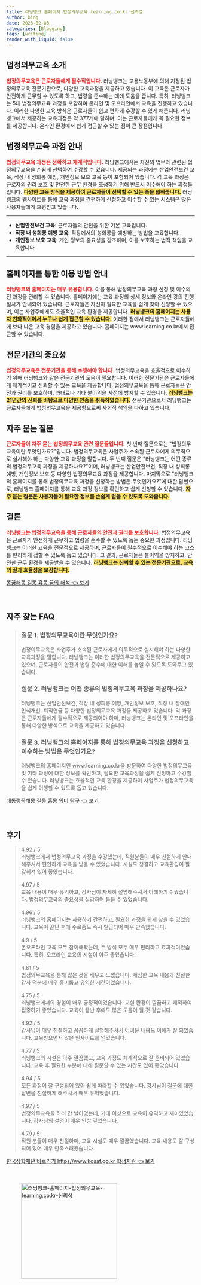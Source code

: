 ```yaml
---
title: 러닝뱅크 홈페이지 법정의무교육 learning.co.kr 신뢰성
author: bing
date: 2025-02-03
categories: [Blogging]
tags: [writing]
render_with_liquid: false
---
```



<h2 id='법정의무교육소개'>법정의무교육 소개</h2>

<p><b><span style="color: #ee2323;">법정의무교육은 근로자들에게 필수적입니다.</span></b> 러닝뱅크는 고용노동부에 의해 지정된 법정의무교육 전문기관으로, 다양한 교육과정을 제공하고 있습니다. 이 교육은 근로자가 안전하게 근무할 수 있도록 하고, 법령을 준수하는 데에 도움을 줍니다. 특히, 러닝뱅크는 5대 법정의무교육 과정을 포함하여 온라인 및 오프라인에서 교육을 진행하고 있습니다. 이러한 다양한 교육 방식은 근로자들이 쉽고 편하게 수강할 수 있게 해줍니다. 러닝뱅크에서 제공하는 교육과정은 약 377개에 달하며, 이는 근로자들에게 꼭 필요한 정보를 제공합니다. 온라인 환경에서 쉽게 접근할 수 있는 점이 큰 장점입니다.</p>

<h2 id='교육과정안내'>법정의무교육 과정 안내</h2>

<p><b><span style="color: #ee2323;">법정의무교육 과정은 정확하고 체계적입니다.</span></b> 러닝뱅크에서는 자신의 업무와 관련된 법정의무교육을 손쉽게 선택하여 수강할 수 있습니다. 제공되는 과정에는 산업안전보건 교육, 직장 내 성희롱 예방, 개인정보 보호 교육 등이 포함되어 있습니다. 각 교육 과정은 근로자의 권리 보호 및 안전한 근무 환경을 조성하기 위해 반드시 이수해야 하는 과정들입니다. <b><span style="background-color: #ffe066;">다양한 교육 방식을 제공하여 근로자들이 선택할 수 있는 폭을 넓혀줍니다.</span></b> 러닝뱅크의 웹사이트를 통해 교육 과정을 간편하게 신청하고 이수할 수 있는 시스템은 많은 사용자들에게 호평받고 있습니다.</p>

<hr />

<ul>
    <li><b>산업안전보건 교육</b>: 근로자들의 안전을 위한 기본 교육입니다.</li>
    <li><b>직장 내 성희롱 예방 교육</b>: 직장에서의 성희롱을 예방하는 방법을 교육합니다.</li>
    <li><b>개인정보 보호 교육</b>: 개인 정보의 중요성을 강조하며, 이를 보호하는 법적 책임을 교육합니다.</li>
</ul>

<hr />

<h2 id='홈페이지이용방법'>홈페이지를 통한 이용 방법 안내</h2>

<p><b><span style="color: #ee2323;">러닝뱅크의 홈페이지는 매우 유용합니다.</span></b> 이를 통해 법정의무교육 과정 신청 및 이수의 전 과정을 관리할 수 있습니다. 홈페이지에는 교육 과정의 상세 정보와 온라인 강의 진행 절차가 안내되어 있습니다. 근로자들은 자신이 필요한 교육을 쉽게 찾아 신청할 수 있으며, 이는 사업주에게도 효율적인 교육 환경을 제공합니다. <b><span style="background-color: #ffe066;">러닝뱅크의 홈페이지는 사용자 친화적이어서 누구나 쉽게 접근할 수 있습니다.</span></b> 이러한 점에서 러닝뱅크는 근로자들에게 보다 나은 교육 경험을 제공하고 있습니다. 홈페이지는 www.learning.co.kr에서 접근할 수 있습니다.</p>

<h2 id='전문기관의중요성'>전문기관의 중요성</h2>

<p><b><span style="color: #ee2323;">법정의무교육은 전문기관을 통해 수행해야 합니다.</span></b> 법정의무교육을 효율적으로 이수하기 위해 러닝뱅크와 같은 전문기관의 도움이 필요합니다. 이러한 전문기관은 근로자들에게 체계적이고 신뢰할 수 있는 교육을 제공합니다. 법정의무교육을 통해 근로자들은 안전과 권리를 보호하며, 과태료나 기타 불이익을 사전에 방지할 수 있습니다. <b><span style="background-color: #ffe066;">러닝뱅크는 21년간의 신뢰를 바탕으로 다양한 인증을 취득하였습니다.</span></b> 전문기관으로서 러닝뱅크는 근로자들에게 법정의무교육을 제공함으로써 사회적 책임을 다하고 있습니다.</p>

<h2 id='자주묻는질문'>자주 묻는 질문</h2>

<p><b><span style="color: #ee2323;">근로자들이 자주 묻는 법정의무교육 관련 질문들입니다.</span></b> 첫 번째 질문으로는 "법정의무교육이란 무엇인가요?"입니다. 법정의무교육은 사업주가 소속된 근로자에게 의무적으로 실시해야 하는 다양한 교육 과정을 말합니다. 두 번째 질문은 "러닝뱅크는 어떤 종류의 법정의무교육 과정을 제공하나요?"이며, 러닝뱅크는 산업안전보건, 직장 내 성희롱 예방, 개인정보 보호 등 다양한 법정의무교육 과정을 제공합니다. 마지막으로 "러닝뱅크의 홈페이지를 통해 법정의무교육 과정을 신청하는 방법은 무엇인가요?"에 대한 답변으로, 러닝뱅크 홈페이지를 통해 교육 과정 정보를 확인하고 쉽게 신청할 수 있습니다. <b><span style="background-color: #ffe066;">자주 묻는 질문은 사용자들이 필요한 정보를 손쉽게 얻을 수 있도록 도와줍니다.</span></b></p>

<h2 id='결론'>결론</h2>

<p><b><span style="color: #ee2323;">러닝뱅크는 법정의무교육을 통해 근로자들의 안전과 권리를 보호합니다.</span></b> 법정의무교육은 근로자가 안전하게 근무하고 법령을 준수할 수 있도록 돕는 중요한 과정입니다. 러닝뱅크는 이러한 교육을 전문적으로 제공하며, 근로자들이 필수적으로 이수해야 하는 코스를 편리하게 접할 수 있도록 돕고 있습니다. 그 결과, 근로자들은 불이익을 방지하고, 안전한 근무 환경을 제공받을 수 있습니다. <b><span style="background-color: #ffe066;">러닝뱅크는 신뢰할 수 있는 전문기관으로, 교육의 질과 효율성을 보장합니다.</span></b></p>


<p><a class="click-button" title="똥꿈해몽 길몽 흉몽 꿈의 해석" href="https://adkhouse.github.io/posts/%EB%98%A5%EA%BF%88%ED%95%B4%EB%AA%BD-%EA%B8%B8%EB%AA%BD-%ED%9D%89%EB%AA%BD-%EA%BF%88%EC%9D%98-%ED%95%B4%EC%84%9D/" rel="dofollow">똥꿈해몽 길몽 흉몽 꿈의 해석 👈 보기</a></p><br>
<h2 id='자주_찾는_FAQ'>자주 찾는 FAQ</h2>
<div itemscope="" itemtype="https://schema.org/FAQPage"> 
<blockquote> 
<div itemscope="" itemprop="mainEntity" itemtype="https://schema.org/Question"> 
<h3 itemprop="name">질문 1. 법정의무교육이란 무엇인가요?</h3> 
<div itemscope="" itemprop="acceptedAnswer" itemtype="https://schema.org/Answer"> 
<span itemprop="text"> 
<p>법정의무교육은 사업주가 소속된 근로자에게 의무적으로 실시해야 하는 다양한 교육과정을 말합니다. 러닝뱅크는 이러한 법정의무교육을 전문적으로 제공하고 있으며, 근로자들이 안전과 법령 준수에 대한 이해를 높일 수 있도록 도와주고 있습니다.</p> 
</span> 
</div> 
</div> 

<div itemscope="" itemprop="mainEntity" itemtype="https://schema.org/Question"> 
<h3 itemprop="name">질문 2. 러닝뱅크는 어떤 종류의 법정의무교육 과정을 제공하나요?</h3> 
<div itemscope="" itemprop="acceptedAnswer" itemtype="https://schema.org/Answer"> 
<span itemprop="text"> 
<p>러닝뱅크는 산업안전보건, 직장 내 성희롱 예방, 개인정보 보호, 직장 내 장애인 인식개선, 퇴직연금 등 다양한 법정의무교육 과정을 제공하고 있습니다. 각 과정은 근로자들에게 필수적으로 제공되어야 하며, 러닝뱅크는 온라인 및 오프라인을 통해 다양한 방식으로 교육을 제공하고 있습니다.</p> 
</span> 
</div> 
</div> 

<div itemscope="" itemprop="mainEntity" itemtype="https://schema.org/Question"> 
<h3 itemprop="name">질문 3. 러닝뱅크의 홈페이지를 통해 법정의무교육 과정을 신청하고 이수하는 방법은 무엇인가요?</h3> 
<div itemscope="" itemprop="acceptedAnswer" itemtype="https://schema.org/Answer"> 
<span itemprop="text"> 
<p>러닝뱅크의 홈페이지인 www.learning.co.kr을 방문하여 다양한 법정의무교육 및 기타 과정에 대한 정보를 확인하고, 필요한 교육과정을 쉽게 신청하고 수강할 수 있습니다. 러닝뱅크는 효율적인 교육 환경을 제공하여 사업주가 법정의무교육을 쉽게 이행할 수 있도록 돕고 있습니다.</p> 
</span> 
</div> 
</div> 
</blockquote> 
</div>
<p><a class="click-button" title="대통령꿈해몽 길몽 흉몽 의미 탐구" href="https://adkhouse.github.io/posts/%EB%8C%80%ED%86%B5%EB%A0%B9%EA%BF%88%ED%95%B4%EB%AA%BD-%EA%B8%B8%EB%AA%BD-%ED%9D%89%EB%AA%BD-%EC%9D%98%EB%AF%B8-%ED%83%90%EA%B5%AC/" rel="dofollow">대통령꿈해몽 길몽 흉몽 의미 탐구 👈 보기</a></p><br>
<h2 id='후기'>후기</h2>
<div itemscope itemtype="https://schema.org/Product">
  <blockquote>
  <div itemprop="review" itemscope itemtype="https://schema.org/Review">
      <div itemprop="reviewRating" itemscope itemtype="https://schema.org/Rating"> <span itemprop="ratingValue">4.92</span> / <span itemprop="bestRating">5</span> </div>
      <span itemprop="reviewBody">러닝뱅크에서 법정의무교육 과정을 수강했는데, 직원분들이 매우 친절하게 안내해주셔서 편안하게 교육을 받을 수 있었습니다. 시설도 청결하고 교육환경이 잘 갖춰져 있어 좋았습니다.</span>
  </div>
  <br>
  <div itemprop="review" itemscope itemtype="https://schema.org/Review">
      <div itemprop="reviewRating" itemscope itemtype="https://schema.org/Rating"> <span itemprop="ratingValue">4.97</span> / <span itemprop="bestRating">5</span> </div>
      <span itemprop="reviewBody">교육 내용이 매우 유익하고, 강사님이 자세히 설명해주셔서 이해하기 쉬웠습니다. 법정의무교육의 중요성을 실감하며 들을 수 있었습니다.</span>
  </div>
  <br>
  <div itemprop="review" itemscope itemtype="https://schema.org/Review">
      <div itemprop="reviewRating" itemscope itemtype="https://schema.org/Rating"> <span itemprop="ratingValue">4.96</span> / <span itemprop="bestRating">5</span> </div>
      <span itemprop="reviewBody">러닝뱅크의 홈페이지는 사용하기 간편하고, 필요한 과정을 쉽게 찾을 수 있었습니다. 교육이 끝난 후에 수료증도 즉시 발급되어 매우 만족했습니다.</span>
  </div>
  <br>
  <div itemprop="review" itemscope itemtype="https://schema.org/Review">
      <div itemprop="reviewRating" itemscope itemtype="https://schema.org/Rating"> <span itemprop="ratingValue">4.9</span> / <span itemprop="bestRating">5</span> </div>
      <span itemprop="reviewBody">온오프라인 교육 모두 참여해봤는데, 두 방식 모두 매우 편리하고 효과적이었습니다. 특히, 오프라인 교육의 시설이 아주 좋았습니다.</span>
  </div>
  <br>
  <div itemprop="review" itemscope itemtype="https://schema.org/Review">
      <div itemprop="reviewRating" itemscope itemtype="https://schema.org/Rating"> <span itemprop="ratingValue">4.81</span> / <span itemprop="bestRating">5</span> </div>
      <span itemprop="reviewBody">법정의무교육을 통해 많은 것을 배우고 느꼈습니다. 세심한 교육 내용과 친절한 강사 덕분에 매우 흥미롭고 유익한 시간이었습니다.</span>
  </div>
  <br>
  <div itemprop="review" itemscope itemtype="https://schema.org/Review">
      <div itemprop="reviewRating" itemscope itemtype="https://schema.org/Rating"> <span itemprop="ratingValue">4.75</span> / <span itemprop="bestRating">5</span> </div>
      <span itemprop="reviewBody">러닝뱅크에서의 경험이 매우 긍정적이었습니다. 교실 환경이 깔끔하고 쾌적하여 집중하기 좋았습니다. 교육이 끝난 후에도 많은 도움이 될 것 같습니다.</span>
  </div>
  <br>
  <div itemprop="review" itemscope itemtype="https://schema.org/Review">
      <div itemprop="reviewRating" itemscope itemtype="https://schema.org/Rating"> <span itemprop="ratingValue">4.92</span> / <span itemprop="bestRating">5</span> </div>
      <span itemprop="reviewBody">강사님이 매우 친절하고 꼼꼼하게 설명해주셔서 어려운 내용도 이해가 잘 되었습니다. 교육받으면서 많은 인사이트를 얻었습니다.</span>
  </div>
  <br>
  <div itemprop="review" itemscope itemtype="https://schema.org/Review">
      <div itemprop="reviewRating" itemscope itemtype="https://schema.org/Rating"> <span itemprop="ratingValue">4.77</span> / <span itemprop="bestRating">5</span> </div>
      <span itemprop="reviewBody">러닝뱅크의 시설은 아주 깔끔했고, 교육 과정도 체계적으로 잘 준비되어 있었습니다. 교육 후 필요한 부분에 대해 질문할 수 있는 시간도 있어 좋았습니다.</span>
  </div>
  <br>
  <div itemprop="review" itemscope itemtype="https://schema.org/Review">
      <div itemprop="reviewRating" itemscope itemtype="https://schema.org/Rating"> <span itemprop="ratingValue">4.94</span> / <span itemprop="bestRating">5</span> </div>
      <span itemprop="reviewBody">모든 과정이 잘 구성되어 있어 쉽게 따라할 수 있었습니다. 강사님이 질문에 대한 답변을 친절하게 해주셔서 매우 유익했습니다.</span>
  </div>
  <br>
  <div itemprop="review" itemscope itemtype="https://schema.org/Review">
      <div itemprop="reviewRating" itemscope itemtype="https://schema.org/Rating"> <span itemprop="ratingValue">4.97</span> / <span itemprop="bestRating">5</span> </div>
      <span itemprop="reviewBody">법정의무교육을 하러 간 날이었는데, 기대 이상으로 교육이 유익하고 재미있었습니다. 강사님의 설명이 매우 인상 깊었습니다.</span>
  </div>
  <br>
  <div itemprop="review" itemscope itemtype="https://schema.org/Review">
      <div itemprop="reviewRating" itemscope itemtype="https://schema.org/Rating"> <span itemprop="ratingValue">4.79</span> / <span itemprop="bestRating">5</span> </div>
      <span itemprop="reviewBody">직원 분들이 매우 친절하며, 교육 시설도 매우 깔끔했습니다. 교육 내용도 잘 구성되어 있어 매우 만족스러웠습니다.</span>
  </div>
  </blockquote>
</div>
<p><a class="click-button" title="한국장학재단 바로가기 https//www.kosaf.go.kr 학생지원" href="https://adkhouse.github.io/posts/%ED%95%9C%EA%B5%AD%EC%9E%A5%ED%95%99%EC%9E%AC%EB%8B%A8-%EB%B0%94%EB%A1%9C%EA%B0%80%EA%B8%B0-httpswww.kosaf.go.kr-%ED%95%99%EC%83%9D%EC%A7%80%EC%9B%90/" rel="dofollow">한국장학재단 바로가기 https//www.kosaf.go.kr 학생지원 👈 보기</a></p><br>
<figure class="image"><img src="https://adkhouse.github.io/assets/img/thumbnail/러닝뱅크-홈페이지-법정의무교육-learning.co.kr-신뢰성.webp" alt="러닝뱅크-홈페이지-법정의무교육-learning.co.kr-신뢰성" width="256" height="256"></figure>